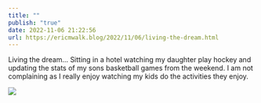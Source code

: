 ```yaml
---
title: ""
publish: "true"
date: 2022-11-06 21:22:56
url: https://ericmwalk.blog/2022/11/06/living-the-dream.html
---
```


Living the dream… Sitting in a hotel watching my daughter play hockey and updating the stats of my sons basketball games from the weekend. I am not complaining as I really enjoy watching my kids do the activities they enjoy.


![](https://ericmwalk.blog/uploads/2022/46278bc765.jpg)
